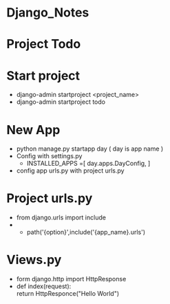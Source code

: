 # Django_Notes
# Project Todo

# Start project 
- django-admin startproject <project_name>
- django-admin startproject todo

# New App
- python manage.py startapp day ( day is app name )
- Config with settings.py
   - INSTALLED_APPS =[ day.apps.DayConfig, ]
- config app urls.py with project urls.py
# Project urls.py
- from django.urls import include
- - path('{option}',include('{app_name}.urls')
# Views.py
- form django.http import HttpResponse
- def index(request):</br>
  return HttpResponce("Hello World")
     


